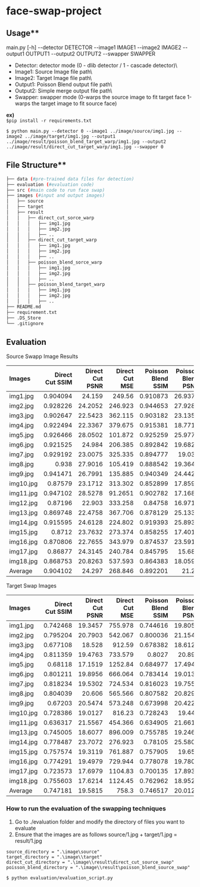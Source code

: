 # face-swap-project

## Usage**<br />
main.py [-h] --detector DETECTOR --image1 IMAGE1 --image2 IMAGE2 --output1 OUTPUT1 --output2 OUTPUT2 --swapper SWAPPER

- Detector: detector mode (0 - dlib detector / 1 - cascade detector)\
- Image1: Source Image file path\
- Image2: Target Image file path\
- Output1: Poisson Blend output file path\
- Output2: Simple merge output file path\
- Swapper: swapper mode (0-warps the source image to fit target face 1-warps the target image to fit source face)


**ex)** <br />
`$pip install -r requirements.txt`

```$ python main.py --detector 0 --image1 ../image/source/img1.jpg --image2 ../image/target/img1.jpg --output1 ../image/result/poisson_blend_target_warp/img1.jpg --output2 ../image/result/direct_cut_target_warp/img1.jpg --swapper 0```

## File Structure** <br />
```bash
├── data (#pre-trained data files for detection)
├── evaluation (#evaluation code)
├── src (#main code to run face swap)
├── images (#input and output images)
│   ├── source
│   ├── target
│   ├── result
│   │   ├── direct_cut_sorce_warp
│   │   │   ├── img1.jpg
│   │   │   ├── img2.jpg
│   │   │   ├── ..
│   │   ├── direct_cut_target_warp
│   │   │   ├── img1.jpg
│   │   │   ├── img2.jpg
│   │   │   ├── ..
│   │   ├── poisson_blend_sorce_warp
│   │   │   ├── img1.jpg
│   │   │   ├── img2.jpg
│   │   │   ├── ..
│   │   ├── poisson_blend_target_warp
│   │   │   ├── img1.jpg
│   │   │   ├── img2.jpg
│   │   │   ├── ..
├── README.md
├── requirement.txt
├── .DS_Store
└── .gitignore
```


## Evaluation

Source Swapp Image Results

| Images    |   Direct Cut SSIM |   Direct Cut PSNR |   Direct Cut MSE |   Poisson Blend SSIM |   Poisson Blend PSNR |   Poisson Blend MSE |
|:----------|------------------:|------------------:|-----------------:|---------------------:|---------------------:|--------------------:|
| img1.jpg  |          0.904094 |           24.159  |         249.56   |             0.910873 |              26.9375 |             131.622 |
| img2.jpg  |          0.928226 |           24.2052 |         246.923  |             0.944653 |              27.9288 |             104.762 |
| img3.jpg  |          0.902647 |           22.5423 |         362.115  |             0.903182 |              23.1357 |             315.874 |
| img4.jpg  |          0.922494 |           22.3367 |         379.675  |             0.915381 |              18.7713 |             862.887 |
| img5.jpg  |          0.926466 |           28.0502 |         101.872  |             0.925259 |              25.9772 |             164.194 |
| img6.jpg  |          0.921525 |           24.984  |         206.385  |             0.892842 |              19.6824 |             699.58  |
| img7.jpg  |          0.929192 |           23.0075 |         325.335  |             0.894777 |              19.035  |             812.044 |
| img8.jpg  |          0.938    |           27.9016 |         105.419  |             0.888542 |              19.3643 |             752.745 |
| img9.jpg  |          0.941471 |           26.7991 |         135.885  |             0.940349 |              24.4424 |             233.796 |
| img10.jpg |          0.87579  |           23.1712 |         313.302  |             0.852899 |              17.8595 |            1064.47  |
| img11.jpg |          0.947102 |           28.5278 |          91.2651 |             0.902782 |              17.1688 |            1247.97  |
| img12.jpg |          0.87196  |           22.903  |         333.258  |             0.84758  |              16.9716 |            1305.92  |
| img13.jpg |          0.869748 |           22.4758 |         367.706  |             0.878129 |              25.1339 |             199.382 |
| img14.jpg |          0.915595 |           24.6128 |         224.802  |             0.919393 |              25.8939 |             167.374 |
| img15.jpg |          0.8712   |           23.7632 |         273.374  |             0.858255 |              17.4012 |            1182.92  |
| img16.jpg |          0.870806 |           22.7655 |         343.979  |             0.874537 |              23.5916 |             284.394 |
| img17.jpg |          0.86877  |           24.3145 |         240.784  |             0.845795 |              15.686  |            1755.83  |
| img18.jpg |          0.868753 |           20.8263 |         537.593  |             0.864383 |              18.0596 |            1016.52  |
| Average   |          0.904102 |           24.297  |         268.846  |             0.892201 |              21.28   |             683.46  |

Target Swap Images

| Images    |   Direct Cut SSIM |   Direct Cut PSNR |   Direct Cut MSE |   Poisson Blend SSIM |   Poisson Blend PSNR |   Poisson Blend MSE |
|:----------|------------------:|------------------:|-----------------:|---------------------:|---------------------:|--------------------:|
| img1.jpg  |          0.742468 |           19.3457 |          755.978 |             0.744616 |              19.8052 |             680.085 |
| img2.jpg  |          0.795204 |           20.7903 |          542.067 |             0.800036 |              21.1549 |             498.417 |
| img3.jpg  |          0.677108 |           18.528  |          912.59  |             0.678382 |              18.6128 |             894.943 |
| img4.jpg  |          0.811359 |           19.4763 |          733.579 |             0.8027   |              20.899  |             528.667 |
| img5.jpg  |          0.68118  |           17.1519 |         1252.84  |             0.684977 |              17.4948 |            1157.71  |
| img6.jpg  |          0.801211 |           19.8956 |          666.064 |             0.783414 |              19.0137 |             816.033 |
| img7.jpg  |          0.818234 |           19.5302 |          724.534 |             0.816023 |              19.7555 |             687.911 |
| img8.jpg  |          0.804039 |           20.606  |          565.566 |             0.807582 |              20.8299 |             537.142 |
| img9.jpg  |          0.67203  |           20.5474 |          573.248 |             0.673998 |              20.4229 |             589.917 |
| img10.jpg |          0.728386 |           19.0127 |          816.23  |             0.728243 |              19.445  |             738.884 |
| img11.jpg |          0.636317 |           21.5567 |          454.366 |             0.634905 |              21.6619 |             443.501 |
| img13.jpg |          0.745005 |           18.6077 |          896.009 |             0.755785 |              19.2468 |             773.386 |
| img14.jpg |          0.778487 |           23.7072 |          276.923 |             0.78105  |              25.5802 |             179.913 |
| img15.jpg |          0.757574 |           19.3119 |          761.887 |             0.757905 |              19.658  |             703.521 |
| img16.jpg |          0.774291 |           19.4979 |          729.944 |             0.778078 |              19.7805 |             683.957 |
| img17.jpg |          0.723573 |           17.6979 |         1104.83  |             0.700135 |              17.8935 |            1056.16  |
| img18.jpg |          0.755603 |           17.6214 |         1124.45  |             0.762962 |              18.9528 |             827.568 |
| Average   |          0.747181 |           19.5815 |          758.3   |             0.746517 |              20.0122 |             693.983 |




### How to run the evaluation of the swapping techniques
1. Go to ./evaluation folder and modify the directory of files you want to evaluate
2. Ensure that the images are as follows source/1.jpg + target/1.jpg = result/1.jpg 
```
source_directory = ".\image\source"
target_directory = ".\image\\target"
direct_cut_directory = ".\image\\result\direct_cut_source_swap"
poisson_blend_directory = ".\image\\result\poisson_blend_source_swap"
```

`$ python evaluation/evaluation_script.py`